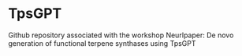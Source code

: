 # TpsGPT
Github repository associated with the workshop NeurIpaper: De novo generation of functional terpene synthases using TpsGPT
